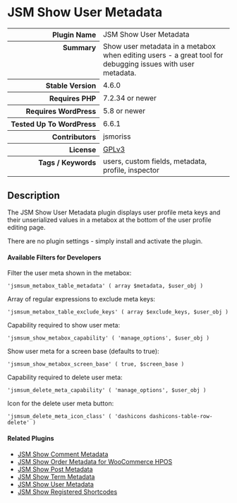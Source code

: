 <h1>JSM Show User Metadata</h1>

<table>
<tr><th align="right" valign="top" nowrap>Plugin Name</th><td>JSM Show User Metadata</td></tr>
<tr><th align="right" valign="top" nowrap>Summary</th><td>Show user metadata in a metabox when editing users - a great tool for debugging issues with user metadata.</td></tr>
<tr><th align="right" valign="top" nowrap>Stable Version</th><td>4.6.0</td></tr>
<tr><th align="right" valign="top" nowrap>Requires PHP</th><td>7.2.34 or newer</td></tr>
<tr><th align="right" valign="top" nowrap>Requires WordPress</th><td>5.8 or newer</td></tr>
<tr><th align="right" valign="top" nowrap>Tested Up To WordPress</th><td>6.6.1</td></tr>
<tr><th align="right" valign="top" nowrap>Contributors</th><td>jsmoriss</td></tr>
<tr><th align="right" valign="top" nowrap>License</th><td><a href="https://www.gnu.org/licenses/gpl.txt">GPLv3</a></td></tr>
<tr><th align="right" valign="top" nowrap>Tags / Keywords</th><td>users, custom fields, metadata, profile, inspector</td></tr>
</table>

<h2>Description</h2>

<p>The JSM Show User Metadata plugin displays user profile meta keys and their unserialized values in a metabox at the bottom of the user profile editing page.</p>

<p>There are no plugin settings - simply install and activate the plugin.</p>

<h4>Available Filters for Developers</h4>

<p>Filter the user meta shown in the metabox:</p>

<pre><code>'jsmsum_metabox_table_metadata' ( array $metadata, $user_obj )</code></pre>

<p>Array of regular expressions to exclude meta keys:</p>

<pre><code>'jsmsum_metabox_table_exclude_keys' ( array $exclude_keys, $user_obj )</code></pre>

<p>Capability required to show user meta:</p>

<pre><code>'jsmsum_show_metabox_capability' ( 'manage_options', $user_obj )</code></pre>

<p>Show user meta for a screen base (defaults to true):</p>

<pre><code>'jsmsum_show_metabox_screen_base' ( true, $screen_base )</code></pre>

<p>Capability required to delete user meta:</p>

<pre><code>'jsmsum_delete_meta_capability' ( 'manage_options', $user_obj )</code></pre>

<p>Icon for the delete user meta button:</p>

<pre><code>'jsmsum_delete_meta_icon_class' ( 'dashicons dashicons-table-row-delete' )</code></pre>

<h4>Related Plugins</h4>

<ul>
<li><a href="https://wordpress.org/plugins/jsm-show-comment-meta/">JSM Show Comment Metadata</a></li>
<li><a href="https://wordpress.org/plugins/jsm-show-order-meta/">JSM Show Order Metadata for WooCommerce HPOS</a></li>
<li><a href="https://wordpress.org/plugins/jsm-show-post-meta/">JSM Show Post Metadata</a></li>
<li><a href="https://wordpress.org/plugins/jsm-show-term-meta/">JSM Show Term Metadata</a></li>
<li><a href="https://wordpress.org/plugins/jsm-show-user-meta/">JSM Show User Metadata</a></li>
<li><a href="https://wordpress.org/plugins/jsm-show-registered-shortcodes/">JSM Show Registered Shortcodes</a></li>
</ul>

